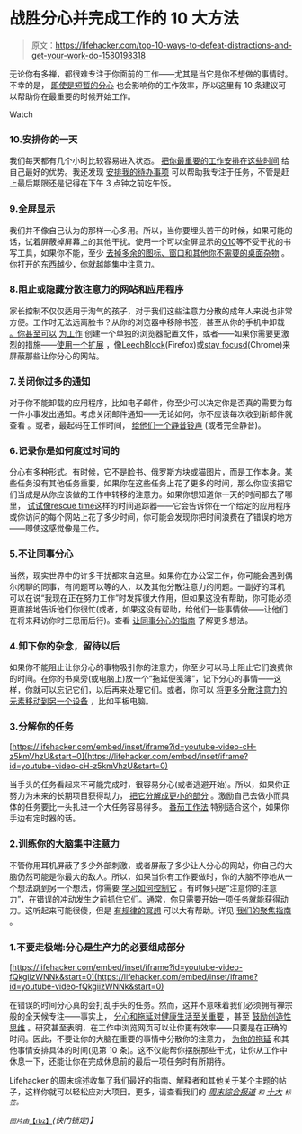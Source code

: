 # 战胜分心并完成工作的 10 大方法

> 原文：<https://lifehacker.com/top-10-ways-to-defeat-distractions-and-get-your-work-do-1580198318>

无论你有多禅，都很难专注于你面前的工作——尤其是当它是你不想做的事情时。不幸的是， [即使是短暂的分心](https://lifehacker.com/research-shows-how-much-a-three-second-distraction-can-5974976) 也会影响你的工作效率，所以这里有 10 条建议可以帮助你在最重要的时候开始工作。

Watch

### 10.安排你的一天

我们每天都有几个小时比较容易进入状态。 [把你最重要的工作安排在这些时间](http://lifehacker.com/work-only-your-good-hours-to-become-more-productive-5810290) 给自己最好的优势。我还发现 [安排我的待办事项](http://lifehacker.com/program-your-day-to-defeat-distractions-and-stick-to-yo-5848603) 可以帮助我专注于任务，不管是赶上最后期限还是记得在下午 3 点钟之前吃午饭。

### 9.全屏显示

我们并不像自己认为的那样一心多用。所以，当你要埋头苦干的时候，如果可能的话，试着屏蔽掉屏幕上的其他干扰。使用一个可以全屏显示的[Q10](http://www.baara.com/q10/)等不受干扰的书写工具，如果你不能，至少 [去掉多余的图标、窗口和其他你不需要的桌面杂物](https://lifehacker.com/how-to-minimize-on-screen-distractions-and-train-yourse-5903153) 。你打开的东西越少，你就越能集中注意力。

### 8.阻止或隐藏分散注意力的网站和应用程序

家长控制不仅仅适用于淘气的孩子，对于我们这些注意力分散的成年人来说也非常方便。工作时无法远离脸书？从你的浏览器中移除书签，甚至从你的手机中卸载 [。你甚至可以](http://lifehacker.com/how-i-turned-my-iphone-into-a-simple-distraction-free-1175739059) [为工作](http://lifehacker.com/how-to-deal-with-distractions-in-a-web-workers-world-5593523) 创建一个单独的浏览器配置文件，或者——如果你需要更激烈的措施——[使用一个扩展](http://lifehacker.com/how-can-i-steer-clear-of-distractions-and-focus-while-i-5894460) ，像[LeechBlock](https://addons.mozilla.org/en-US/firefox/addon/leechblock/)(Firefox)或[stay focusd](https://chrome.google.com/webstore/detail/stayfocusd/laankejkbhbdhmipfmgcngdelahlfoji)(Chrome)来屏蔽那些让你分心的网站。

### 7.关闭你过多的通知

对于你不能卸载的应用程序，比如电子邮件，你至少可以决定你是否真的需要为每一件小事发出通知。考虑关闭邮件通知——无论如何，你不应该每次收到新邮件就查看 。或者，最起码在工作时间， [给他们一个静音铃声](http://lifehacker.com/use-a-silent-ringtone-as-the-default-to-minimize-distra-1561307082) (或者完全静音)。

### 6.记录你是如何度过时间的

分心有多种形式。有时候，它不是脸书、俄罗斯方块或猫图片，而是工作本身。某些任务没有其他任务重要，如果你在这些任务上花了更多的时间，那么你应该把它们当成是从你应该做的工作中转移的注意力。如果你想知道你一天的时间都去了哪里， [试试像](http://lifehacker.com/how-to-reclaim-your-time-in-seven-days-for-a-more-produ-5839691)[rescue time](http://www.rescuetime.com/)这样的时间追踪器——它会告诉你在一个给定的应用程序或你访问的每个网站上花了多少时间，你可能会发现你把时间浪费在了错误的地方——即使这感觉像是工作。

### 5.不让同事分心

当然，现实世界中的许多干扰都来自这里。如果你在办公室工作，你可能会遇到偶尔闲聊的同事，有问题可以等的人，以及其他分散注意力的问题。一副好的耳机 可以在说“我现在正在努力工作”时发挥很大作用，但如果这没有帮助，你可能必须更直接地告诉他们你很忙(或者，如果这没有帮助，给他们一些事情做——让他们在将来拜访你时三思而后行)。查看 [让同事分心的指南](https://lifehacker.com/how-do-i-stop-coworkers-from-distracting-me-while-i-m-t-5869367) 了解更多想法。

### 4.卸下你的杂念，留待以后

如果你不能阻止让你分心的事物吸引你的注意力，你至少可以马上阻止它们浪费你的时间。在你的书桌旁(或电脑上)放一个“拖延便笺簿”，记下分心的事情——这样，你就可以忘记它们，以后再来处理它们。或者，你可以 [将更多分散注意力的元素移动到另一个设备](http://lifehacker.com/offload-distractions-to-your-ipad-or-other-device-to-5602596) ，比如平板电脑。

### 3.分解你的任务

 [https://lifehacker.com/embed/inset/iframe?id=youtube-video-cH-z5kmVhzU&start=0](https://lifehacker.com/embed/inset/iframe?id=youtube-video-cH-z5kmVhzU&start=0) 

当手头的任务看起来不可能完成时，很容易分心(或者逃避开始)。所以，如果你正努力为未来的长期项目获得动力， [把它分解成更小的部分](http://lifehacker.com/break-big-tasks-into-smaller-pieces-to-avoid-distractio-1498674433) 。激励自己去做小而具体的任务要比一头扎进一个大任务容易得多。 [番茄工作法](http://lifehacker.com/the-pomodoro-technique-trains-your-brain-away-from-dist-30903715) 特别适合这个，如果你手边有定时器的话。

### 2.训练你的大脑集中注意力

不管你用耳机屏蔽了多少外部刺激，或者屏蔽了多少让人分心的网站，你自己的大脑仍然可能是你最大的敌人。所以，如果当你有工作要做时，你的大脑不停地从一个想法跳到另一个想法，你需要 [学习如何控制它](https://lifehacker.com/train-your-brain-for-monk-like-focus-5895509) 。有时候只是“注意你的注意力”，在错误的冲动发生之前抓住它们。通常，你只需要开始一项任务就能获得动力。这听起来可能很傻，但是 [有规律的冥想](http://lifehacker.com/a-guide-to-meditation-for-the-rest-of-us-5591576) 可以大有帮助。详见 [我们的聚焦指南](https://lifehacker.com/train-your-brain-for-monk-like-focus-5895509) 。

### 1.不要走极端:分心是生产力的必要组成部分

 [https://lifehacker.com/embed/inset/iframe?id=youtube-video-fQkgiizWNNk&start=0](https://lifehacker.com/embed/inset/iframe?id=youtube-video-fQkgiizWNNk&start=0) 

在错误的时间分心真的会打乱手头的任务。然而，这并不意味着我们必须拥有禅宗般的全天候专注——事实上， [分心和拖延对健康生活至关重要](https://lifehacker.com/why-you-need-boredom-distraction-and-procrastination-5927330) ，甚至 [鼓励创造性思维](http://lifehacker.com/why-distractions-can-actually-be-good-for-creative-thin-5891374) 。研究甚至表明，在工作中浏览网页可以让你更有效率——只要是在正确的时间。因此，不要让你的大脑在重要的事情中分散你的注意力， [为你的拖延](http://lifehacker.com/beat-procrastination-and-distractions-by-scheduling-tim-5954148) 和其他事情安排具体的时间(见第 10 条)。这不仅能帮你摆脱那些干扰，让你从工作中休息一下，还能让你在完成休息前的最后一项任务时有所期待。

Lifehacker 的周末综述收集了我们最好的指南、解释者和其他关于某个主题的帖子，这样你就可以轻松应对大项目。更多，请查看我们的 [*周末综合报道*](http://lifehacker.com/tag/weekend-roundup) <small>*和*</small> [*十大*](http://lifehacker.com/tag/lifehacker-top-10) <small>*标签。*</small>

<small>*图片由*</small>[<small>【rbz】</small>](http://www.shutterstock.com/pic-174993539/stock-vector-daydreaming-vector.html)*(快门锁定)】*